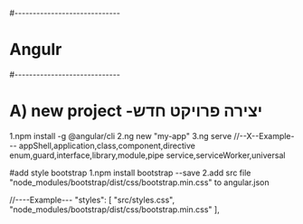 
#-----------------------------
#           Angulr               
#-----------------------------
# A)  new project -יצירה פרויקט חדש
1.npm install -g @angular/cli
2.ng new "my-app"
3.ng serve
//--X--Example---
      appShell,application,class,component,directive
      enum,guard,interface,library,module,pipe
      service,serviceWorker,universal

#add style bootstrap
1.npm install bootstrap --save
2.add src file
 "node_modules/bootstrap/dist/css/bootstrap.min.css" to angular.json 

//----Example---
 "styles": [
  "src/styles.css",
  "node_modules/bootstrap/dist/css/bootstrap.min.css"
],
   



